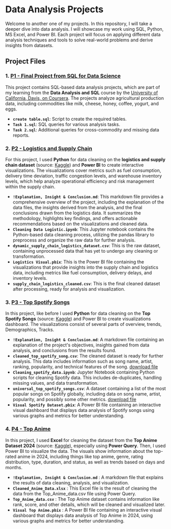 # Data Analysis Projects

Welcome to another one of my projects. In this repository, I will take a deeper dive into data analysis. I will showcase my work using SQL, Python, MS Excel, and Power BI. Each project will focus on applying different data analysis techniques and tools to solve real-world problems and derive insights from datasets.

## Project Files

### 1. [P1 - Final Project from SQL for Data Science](https://github.com/mokojalpad/Data-Analysis-Project/blob/main/P1%20-%20Final%20Project%20from%20SQL%20for%20Data%20Science/Task%201.sql)

This project contains SQL-based data analysis projects, which are part of my learning from the **Data Analysis and SQL** course by the [University of California, Davis, on Coursera](https://www.coursera.org/learn/sql-for-data-science). The projects analyze agricultural production data, including commodities like milk, cheese, honey, coffee, yogurt, and eggs.

- **`create table.sql`**: Script to create the required tables.
- **`Task 1.sql`**: SQL queries for various analysis tasks.
- **`Task 2.sql`**: Additional queries for cross-commodity and missing data reports.

### 2. [P2 - Logistics and Supply Chain](https://github.com/mokojalpad/Data-Analysis-Project/blob/main/P2%20-%20Logistics%20and%20Supply%20Chain/!Explanation%2C%20Insight%20%26%20Conclusion.md)

For this project, I used **Python** for data cleaning on the **logistics and supply chain dataset** (source: [Kaggle](https://www.kaggle.com/datasets/datasetengineer/logistics-and-supply-chain-dataset/data)) and **Power BI** to create interactive visualizations. The visualizations cover metrics such as fuel consumption, delivery time deviation, traffic congestion levels, and warehouse inventory levels, which help analyze operational efficiency and risk management within the supply chain.

- **`!Explanation, Insight & Conclusion.md`**: This markdown file provides a comprehensive overview of the project, including the explanation of the data files, the insights derived from the analysis, and the final conclusions drawn from the logistics data. It summarizes the methodology, highlights key findings, and offers actionable recommendations based on the visualizations and cleaned data.
- **`Cleaning Data Logistic.ipynb`**: This Jupyter notebook contains the Python-based data cleaning process, utilizing the pandas library to preprocess and organize the raw data for further analysis.
- **`dynamic_supply_chain_logistics_dataset.csv`**: This is the raw dataset, containing unprocessed data that has yet to undergo any cleaning or transformation.
- **`Logistics Visual.pbix`**: This is the Power BI file containing the visualizations that provide insights into the supply chain and logistics data, including metrics like fuel consumption, delivery delays, and inventory levels.
- **`supply_chain_logistics_cleaned.csv`**: This is the final cleaned dataset after processing, ready for analysis and visualization.

### 3. [P3 - Top Spotify Songs](https://github.com/mokojalpad/Data-Analysis-Project/blob/main/P3%20-Top%20Spotify%20Songs/!Explanation%2C%20Insight%20%26%20Conclusion.md)

In this project, like before I used **Python** for data cleaning on the **Top Spotify Songs** (source: [Kaggle](https://www.kaggle.com/datasets/asaniczka/top-spotify-songs-in-73-countries-daily-updated/data)) and Power BI to create visualizations dashboard. The visualizations consist of several parts of overview, trends, Demographics, Tracks.

- **`!Explanation, Insight & Conclusion.md`**: A markdown file containing an explanation of the project's objectives, insights gained from data analysis, and conclusions from the results found.
- **`cleaned_top_spotify_song.csv`**: The cleaned dataset is ready for further analysis. This data includes information such as song name, artist, ranking, popularity, and technical features of the song. [download file](https://drive.google.com/file/d/1wcmTYQ-gj-UeILoSUiGE9RJKi-hgaXI_/view?usp=sharing)
- **`Cleaning_spotify_data.ipynb`**: Jupyter Notebook containing Python scripts for cleaning Spotify data. This includes de-duplicates, handling missing values, and data transformation.
- **`universal_top_spotify_songs.csv`**: A dataset containing a list of the most popular songs on Spotify globally, including data on song name, artist, popularity, and possibly some other metrics. [download file](https://drive.google.com/file/d/1pE2sk2cF0y_6pRCKiMZwxt79ibiMtR8p/view?usp=sharing)
- **`Visual Spotify Dataset.pbix`**: A Power BI file containing an interactive visual dashboard that displays data analysis of Spotify songs using various graphs and metrics for better understanding.

### 4. [P4 - Top Anime](https://github.com/mokojalpad/Data-Analysis-Project/blob/main/P4%20-Top%20Anime/!Explanation%2C%20Insight%20%26%20Conclusion.md)

In this project, I used **Excel** for cleaning the dataset from the **Top Anime Dataset 2024** (source: [Kaggle](https://www.kaggle.com/datasets/bhavyadhingra00020/top-anime-dataset-2024/data)), especially using **Power Query**. Then, I used Power BI to visualize the data. The visuals show information about the top-rated anime in 2024, including things like top anime, genre, rating distribution, type, duration, and status, as well as trends based on days and months.

- **`!Explanation, Insight & Conclusion.md`** : A markdown file that explains the results of data cleaning, analysis, and visualization.
- **`Cleaned_Anime_Data.xlsx`** : This Excel file is the result of cleaning the data from the Top_Anime_data.csv file using Power Query.
- **`Top_Anime_data.csv`** : The Top Anime dataset contains information like rank, score, and other details, which will be cleaned and visualized later.
- **`Visual Top Anime.pbix`** : A Power BI file containing an interactive visual dashboard that displays data analysis of Top Anime in 2024, using various graphs and metrics for better understanding.
